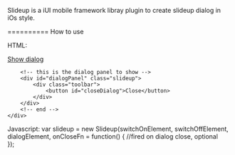 Slideup is a iUI mobile framework libray plugin to create slideup dialog in iOs style.

==========
How to use  

HTML:
	<div id="index" title="Main page">
		<a href="#" id="openDialog">Show dialog</a>
		
		<!-- this is the dialog panel to show -->
		<div id="dialogPanel" class="slideup">
			<div class="toolbar">
				<button id="closeDialog">Close</button>
			</div>   	
		</div> 
		<!-- end -->   
	</div>  
Javascript:
	var slideup = new Slideup(switchOnElement, switchOffElement, dialogElement,
		onCloseFn = function()
		{
			//fired on dialog close, optional			
		});